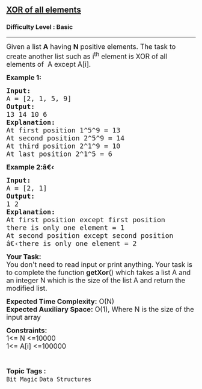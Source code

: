 <h2><a href="https://practice.geeksforgeeks.org/problems/xor-of-all-elements0736/1?page=2&category[]=Bit%20Magic&sortBy=difficulty">XOR of all elements</a></h2><h3>Difficulty Level : Basic</h3><hr><div class="problems_problem_content__Xm_eO"><p><span style="font-size:18px">Given a list <strong>A</strong>&nbsp;having <strong>N</strong> positive elements. The task to create another list&nbsp;such as i<sup>th</sup>&nbsp;element&nbsp;is XOR of all elements of&nbsp;&nbsp;A&nbsp;except A[i].</span></p>

<p><strong><span style="font-size:18px">Example 1:</span></strong></p>

<pre><span style="font-size:18px"><strong>Input:</strong>
A = [2, 1, 5, 9]</span>
<span style="font-size:18px"><strong>Output:</strong>
13 14 10 6</span>
<span style="font-size:18px"><strong>Explanation:</strong>
At first position 1^5^9 = 13
At second position 2^5^9 = 14
At third position 2^1^9 = 10
At last position 2^1^5 = 6</span></pre>

<p><strong><span style="font-size:18px">Example 2:â€‹</span></strong></p>

<pre><span style="font-size:18px"><strong>Input:</strong>
A = [2, 1]</span>
<span style="font-size:18px"><strong>Output:</strong>
1 2
<strong>Explanation:</strong> 
At first position except first position 
there is only one element = 1
At second position except second position
â€‹there is only one element = 2</span>
</pre>

<p><span style="font-size:18px"><strong>Your Task:</strong>&nbsp;&nbsp;<br>
You don't need to read input or print anything. Your task is to complete the function <strong>getXor</strong>()&nbsp;which takes a&nbsp;list A and an integer N which is the size of the list A and return the modified&nbsp;list.</span></p>

<p><span style="font-size:18px"><strong>Expected Time Complexity:</strong> O(N)<br>
<strong>Expected Auxiliary Space:</strong> O(1), Where N is the size of the input array</span></p>

<p><span style="font-size:18px"><strong>Constraints:</strong><br>
1&lt;= N &lt;=10000<br>
1&lt;= A[i]&nbsp;&lt;=100000</span></p>
</div><br><p><span style=font-size:18px><strong>Topic Tags : </strong><br><code>Bit Magic</code>&nbsp;<code>Data Structures</code>&nbsp;